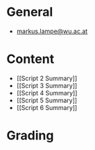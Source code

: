# General
- markus.lampe@wu.ac.at

# Content
- [[Script 2 Summary]]
- [[Script 3 Summary]]
- [[Script 4 Summary]]
- [[Script 5 Summary]]
- [[Script 6 Summary]]

# Grading